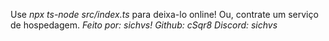 Use *npx ts-node src/index.ts* para deixa-lo online! Ou, contrate um serviço de hospedagem.
*Feito por: sichvs!*
*Github: cSqr8*
*Discord: sichvs*
